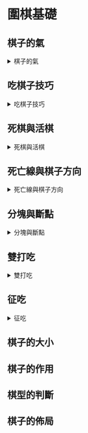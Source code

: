  # 圍棋基礎
 
 ## 棋子的氣       
 
 <details> 
 
 <summary>  棋子的氣    </summary>  
 
 -   ######  直線相鄰的交叉點就是氣 

 </details>

 ## 吃棋子技巧

 <details>
 <summary> 吃棋子技巧    </summary>

 >   ###### 禁着點  

 -  ######  乙方棋子放入呈無氣狀態  

 -  ######  不能吃掉周邊棋子 

 </details>

 ## 死棋與活棋

 <details>
 <summary>  死棋與活棋   </summary>

 -  ######  兩個禁着點活棋 

 -  ######  一個禁着點死棋
 
 </details>
 
 ## 死亡線與棋子方向
 
 <details>
 <summary>   死亡線與棋子方向  </summary>

 -  ######  靠近死亡線氣會減弱

 -  ######  棋子方向越多越不容易被吃掉
 
 </details>
 
 ## 分塊與斷點
 
 <details>
 <summary>   分塊與斷點  </summary>

 -  ###### 分塊便於看清斷點和棋子氣的多少

 -  ######  斷點即弱點
 
 </details>
 
 ## 雙打吃
 
 <details>
 <summary>  雙打吃   </summary>

 -  ###### 下在對方兩塊兩口氣的斷點上面 讓對方無法兼顧 只能跑掉一塊棋
 
 </details>

 ## 征吃
 
 <details>
 <summary>  征吃  </summary>
 
 -  ######  征吃技巧一 對方從哪邊跑 就從哪邊追
 
 -  ######  征吃技巧二 不要讓對方有三口或三口以上的氣
 
 -  ######  往棋子氣多的方向趕
 
 </details>

 ## 棋子的大小

 ## 棋子的作用

 ## 棋型的判斷

 ## 棋子的佈局





